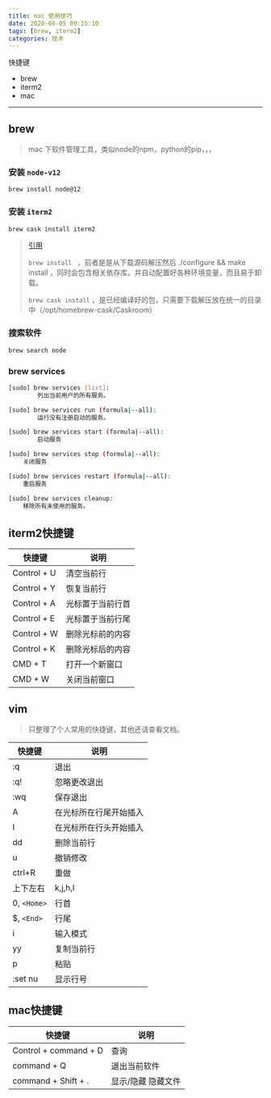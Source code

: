 ```yaml
---
title: mac 使用技巧
date: 2020-08-05 09:15:10
tags: [brew, iterm2]
categories: 技术
---
```


快捷键

- brew
- iterm2
- mac

---

<!-- more -->



## brew

> mac 下软件管理工具，类似node的npm，python的pip，，，



### 安装 `node-v12`

```bash
brew install node@12
```

### 安装 `iterm2`

```bash
brew cask install iterm2
```



> [引用](https://www.zhihu.com/question/22624898/answer/22782144)
>
> `brew install ` ，前者是是从下载源码解压然后 ./configure && make install ，同时会包含相关依存库。并自动配置好各种环境变量，而且易于卸载。
>
>  `brew cask install` ，是已经编译好的包，只需要下载解压放在统一的目录中（/opt/homebrew-cask/Caskroom）



### 搜索软件

```bash
brew search node
```



### brew services

```bash
[sudo] brew services [list]:
		列出当前用户的所有服务。

[sudo] brew services run (formula|--all):
		运行没有注册启动的服务。

[sudo] brew services start (formula|--all):
		启动服务

[sudo] brew services stop (formula|--all):
    关闭服务

[sudo] brew services restart (formula|--all):
    重启服务

[sudo] brew services cleanup:
    移除所有未使用的服务。

```



## iterm2快捷键

| 快捷键      | 说明             |
| ----------- | ---------------- |
| Control + U | 清空当前行       |
| Control + Y | 恢复当前行       |
| Control + A | 光标置于当前行首 |
| Control + E | 光标置于当前行尾 |
| Control + W | 删除光标前的内容 |
| Control + K | 删除光标后的内容 |
| CMD + T     | 打开一个新窗口   |
| CMD + W     | 关闭当前窗口     |



## vim

> 只整理了个人常用的快捷键，其他还请查看文档。

| 快捷键       | 说明                   |
| ------------ | ---------------------- |
| :q           | 退出                   |
| :q!          | 忽略更改退出           |
| :wq          | 保存退出               |
| A            | 在光标所在行尾开始插入 |
| I            | 在光标所在行头开始插入 |
| dd           | 删除当前行             |
| u            | 撤销修改               |
| ctrl+R       | 重做                   |
| 上下左右     | k,j,h,l                |
| 0,  `<Home>` | 行首                   |
| $, `<End>`   | 行尾                   |
| i            | 输入模式               |
| yy           | 复制当前行             |
| p            | 粘贴                   |
| :set nu      | 显示行号               |



## mac快捷键

| 快捷键                | 说明               |
| --------------------- | ------------------ |
| Control + command + D | 查询               |
| command + Q           | 退出当前软件       |
| command + Shift + .   | 显示/隐藏 隐藏文件 |
